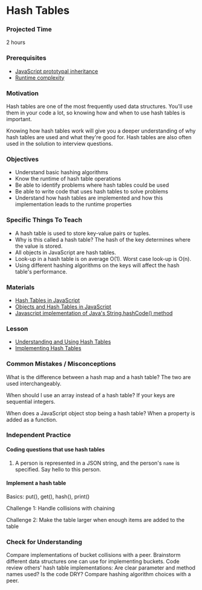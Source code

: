 # Hash Tables

### Projected Time
2 hours

### Prerequisites
- [JavaScript prototypal inheritance](/javascript)
- [Runtime complexity](/runtime-complexity/runtime-complexity.md)

### Motivation
Hash tables are one of the most frequently used data structures. You'll use them in your code a lot, so knowing how and when to use hash tables is important.

Knowing how hash tables work will give you a deeper understanding of why hash tables are used and what they're good for. Hash tables are also often used in the solution to interview questions.

### Objectives
- Understand basic hashing algorithms
- Know the runtime of hash table operations
- Be able to identify problems where hash tables could be used
- Be able to write code that uses hash tables to solve problems
- Understand how hash tables are implemented and how this implementation leads to the runtime properties

### Specific Things To Teach
- A hash table is used to store key-value pairs or tuples.
- Why is this called a hash table? The hash of the key determines where the value is stored.
- All objects in JavaScript are hash tables.
- Look-up in a hash table is on average O(1). Worst case look-up is O(n).
- Using different hashing algorithms on the keys will affect the hash table's performance.

### Materials

- [Hash Tables in JavaScript](http://www.mojavelinux.com/articles/javascript_hashes.html)
- [Objects and Hash Tables in JavaScript](https://codeburst.io/objects-and-hash-tables-in-javascript-a472ad1940d9)
- [Javascript implementation of Java's String.hashCode() method](http://werxltd.com/wp/2010/05/13/javascript-implementation-of-javas-string-hashcode-method/)

### Lesson

- [Understanding and Using Hash Tables](https://docs.google.com/presentation/d/1V9liCnncXJDXZ0CK_MbXfFrWz6cwGucTYdIkHdkJ9_8/edit#slide=id.p)
- [Implementing Hash Tables](https://docs.google.com/presentation/d/1-zCx1fc5cUP6rklL-CrYzmO8ibcXztsOZxJUv3Fpd-s/edit#slide=id.g2f6e14aaa5_0_0)

### Common Mistakes / Misconceptions

What is the difference between a hash map and a hash table? The two are used interchangeably.

When should I use an array instead of a hash table? If your keys are sequential integers.

When does a JavaScript object stop being a hash table? When a property is added as a function.

### Independent Practice

#### Coding questions that use hash tables
1. A person is represented in a JSON string, and the person's `name` is specified. Say hello to this person.

#### Implement a hash table
Basics: put(), get(), hash(), print()

Challenge 1: Handle collisions with chaining

Challenge 2: Make the table larger when enough items are added to the table

### Check for Understanding

Compare implementations of bucket collisions with a peer. Brainstorm different data structures one can use for implementing buckets. Code review others' hash table implementations: Are clear parameter and method names used? Is the code DRY? Compare hashing algorithm choices with a peer.
